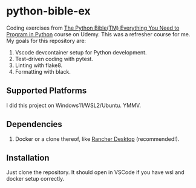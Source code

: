 # python-bible-ex
Coding exercises from [The Python Bible(TM) Everything You Need to Program in Python](https://ibm-learning.udemy.com/course/the-python-bible) course on Udemy. This was a refresher course for me. My goals for this repository are:
1. Vscode devcontainer setup for Python development.
2. Test-driven coding with pytest.
3. Linting with flake8.
4. Formatting with black.

## Supported Platforms
I did this project on Windows11/WSL2/Ubuntu. YMMV.

## Dependencies
1. Docker or a clone thereof, like [Rancher Desktop](https://rancherdesktop.io/) (recommended!).

## Installation
Just clone the repository. It should open in VSCode if you have wsl and docker setup correctly.